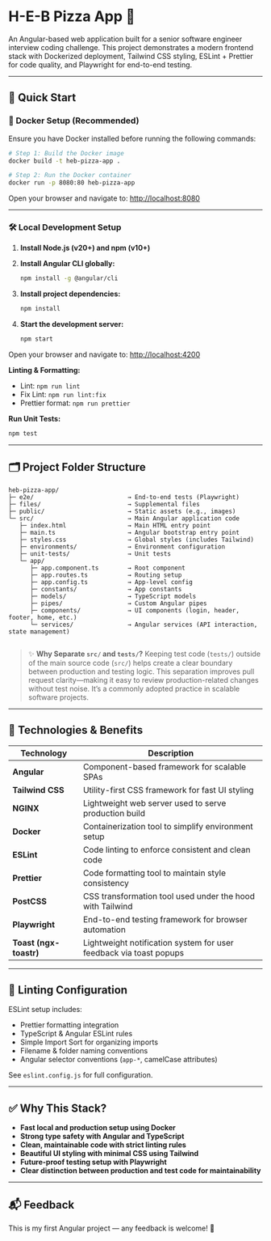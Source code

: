 # H-E-B Pizza App 🍕

An Angular-based web application built for a senior software engineer interview coding challenge. This project demonstrates a modern frontend stack with Dockerized deployment, Tailwind CSS styling, ESLint + Prettier for code quality, and Playwright for end-to-end testing.

---

## 🚀 Quick Start

### 🐳 Docker Setup (Recommended)
Ensure you have Docker installed before running the following commands:

```bash
# Step 1: Build the Docker image
docker build -t heb-pizza-app .

# Step 2: Run the Docker container
docker run -p 8080:80 heb-pizza-app
```

Open your browser and navigate to: [http://localhost:8080](http://localhost:8080)

---

### 🛠️ Local Development Setup

1. **Install Node.js (v20+) and npm (v10+)**
2. **Install Angular CLI globally:**
   ```bash
   npm install -g @angular/cli
   ```
3. **Install project dependencies:**
   ```bash
   npm install
   ```

4. **Start the development server:**
   ```bash
   npm start
   ```

Open your browser and navigate to: [http://localhost:4200](http://localhost:4200)

**Linting & Formatting:**
   - Lint: `npm run lint`
   - Fix Lint: `npm run lint:fix`
   - Prettier format: `npm run prettier`

**Run Unit Tests:**
   ```bash
   npm test
   ```

---

## 🗂️ Project Folder Structure

```
heb-pizza-app/
├─ e2e/                          → End-to-end tests (Playwright)
├─ files/                        → Supplemental files
├─ public/                       → Static assets (e.g., images)
└─ src/                          → Main Angular application code
   ├─ index.html                 → Main HTML entry point
   ├─ main.ts                    → Angular bootstrap entry point
   ├─ styles.css                 → Global styles (includes Tailwind)
   ├─ environments/              → Environment configuration
   ├─ unit-tests/                → Unit tests
   └─ app/
      ├─ app.component.ts        → Root component
      ├─ app.routes.ts           → Routing setup
      ├─ app.config.ts           → App-level config
      ├─ constants/              → App constants
      ├─ models/                 → TypeScript models
      ├─ pipes/                  → Custom Angular pipes
      ├─ components/             → UI components (login, header, footer, home, etc.)
      └─ services/               → Angular services (API interaction, state management)
   

```

> ✨ **Why Separate `src/` and `tests/`?**
Keeping test code (`tests/`) outside of the main source code (`src/`) helps create a clear boundary between production and testing logic. This separation improves pull request clarity—making it easy to review production-related changes without test noise. It’s a commonly adopted practice in scalable software projects.

---

## 🧩 Technologies & Benefits

| Technology     | Description |
|----------------|-------------|
| **Angular**    | Component-based framework for scalable SPAs |
| **Tailwind CSS** | Utility-first CSS framework for fast UI styling |
| **NGINX**      | Lightweight web server used to serve production build |
| **Docker**     | Containerization tool to simplify environment setup |
| **ESLint**     | Code linting to enforce consistent and clean code |
| **Prettier**   | Code formatting tool to maintain style consistency |
| **PostCSS**    | CSS transformation tool used under the hood with Tailwind |
| **Playwright** | End-to-end testing framework for browser automation |
| **Toast (ngx-toastr)** | Lightweight notification system for user feedback via toast popups |

---

## 📏 Linting Configuration

ESLint setup includes:
- Prettier formatting integration
- TypeScript & Angular ESLint rules
- Simple Import Sort for organizing imports
- Filename & folder naming conventions
- Angular selector conventions (`app-*`, camelCase attributes)

See `eslint.config.js` for full configuration.

---

## ✅ Why This Stack?

- **Fast local and production setup using Docker**
- **Strong type safety with Angular and TypeScript**
- **Clean, maintainable code with strict linting rules**
- **Beautiful UI styling with minimal CSS using Tailwind**
- **Future-proof testing setup with Playwright**
- **Clear distinction between production and test code for maintainability**

---

## 📬 Feedback

This is my first Angular project — any feedback is welcome! 🙌
